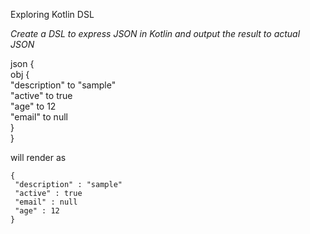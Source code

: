 Exploring Kotlin DSL

*Create a DSL to express JSON in Kotlin and output the result to actual JSON*

json {    
         obj {  
            "description" to "sample"  
            "active"      to true                
            "age"         to 12  
            "email"       to null  
      }  
  }  
  
will render as  

```
{  
 "description" : "sample"  
 "active" : true  
 "email" : null  
 "age" : 12  
}  
```
